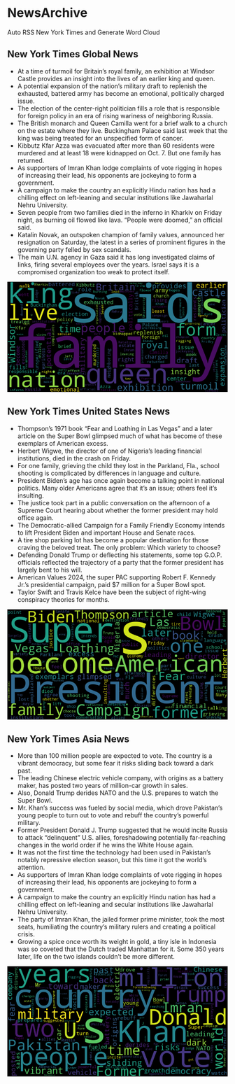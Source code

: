 # NewsArchive
Auto RSS New York Times and Generate Word Cloud

## New York Times Global News
* At a time of turmoil for Britain’s royal family, an exhibition at Windsor Castle provides an insight into the lives of an earlier king and queen.
* A potential expansion of the nation’s military draft to replenish the exhausted, battered army has become an emotional, politically charged issue.
* The election of the center-right politician fills a role that is responsible for foreign policy in an era of rising wariness of neighboring Russia.
* The British monarch and Queen Camilla went for a brief walk to a church on the estate where they live. Buckingham Palace said last week that the king was being treated for an unspecified form of cancer.
* Kibbutz Kfar Azza was evacuated after more than 60 residents were murdered and at least 18 were kidnapped on Oct. 7. But one family has returned.
* As supporters of Imran Khan lodge complaints of vote rigging in hopes of increasing their lead, his opponents are jockeying to form a government.
* A campaign to make the country an explicitly Hindu nation has had a chilling effect on left-leaning and secular institutions like Jawaharlal Nehru University.
* Seven people from two families died in the inferno in Kharkiv on Friday night, as burning oil flowed like lava. “People were doomed,” an official said.
* Katalin Novak, an outspoken champion of family values, announced her resignation on Saturday, the latest in a series of prominent figures in the governing party felled by sex scandals.
* The main U.N. agency in Gaza said it has long investigated claims of links, firing several employees over the years. Israel says it is a compromised organization too weak to protect itself.

![Global](./global.png)
## New York Times United States News
* Thompson’s 1971 book “Fear and Loathing in Las Vegas” and a later article on the Super Bowl glimpsed much of what has become of these exemplars of American excess.
* Herbert Wigwe, the director of one of Nigeria’s leading financial institutions, died in the crash on Friday.
* For one family, grieving the child they lost in the Parkland, Fla., school shooting is complicated by differences in language and culture.
* President Biden’s age has once again become a talking point in national politics. Many older Americans agree that it’s an issue; others feel it’s insulting.
* The justice took part in a public conversation on the afternoon of a Supreme Court hearing about whether the former president may hold office again.
* The Democratic-allied Campaign for a Family Friendly Economy intends to lift President Biden and important House and Senate races.
* A tire shop parking lot has become a popular destination for those craving the beloved treat. The only problem: Which variety to choose?
* Defending Donald Trump or deflecting his statements, some top G.O.P. officials reflected the trajectory of a party that the former president has largely bent to his will.
* American Values 2024, the super PAC supporting Robert F. Kennedy Jr.’s presidential campaign, paid $7 million for a Super Bowl spot.
* Taylor Swift and Travis Kelce have been the subject of right-wing conspiracy theories for months.

![US](./usnews.png)
## New York Times Asia News
* More than 100 million people are expected to vote. The country is a vibrant democracy, but some fear it risks sliding back toward a dark past.
* The leading Chinese electric vehicle company, with origins as a battery maker, has posted two years of million-car growth in sales.
* Also, Donald Trump derides NATO and the U.S. prepares to watch the Super Bowl.
* Mr. Khan’s success was fueled by social media, which drove Pakistan’s young people to turn out to vote and rebuff the country’s powerful military.
* Former President Donald J. Trump suggested that he would incite Russia to attack “delinquent” U.S. allies, foreshadowing potentially far-reaching changes in the world order if he wins the White House again.
* It was not the first time the technology had been used in Pakistan’s notably repressive election season, but this time it got the world’s attention.
* As supporters of Imran Khan lodge complaints of vote rigging in hopes of increasing their lead, his opponents are jockeying to form a government.
* A campaign to make the country an explicitly Hindu nation has had a chilling effect on left-leaning and secular institutions like Jawaharlal Nehru University.
* The party of Imran Khan, the jailed former prime minister, took the most seats, humiliating the country’s military rulers and creating a political crisis.
* Growing a spice once worth its weight in gold, a tiny isle in Indonesia was so coveted that the Dutch traded Manhattan for it. Some 350 years later, life on the two islands couldn’t be more different.

![Asian](./asian.png)
